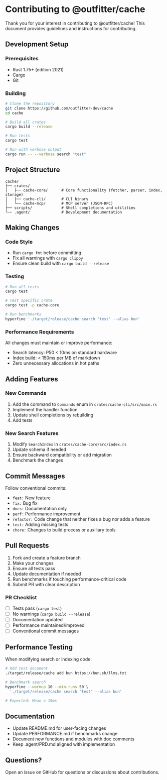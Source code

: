 # Contributing to @outfitter/cache

Thank you for your interest in contributing to @outfitter/cache! This document provides guidelines and instructions for contributing.

## Development Setup

### Prerequisites

- Rust 1.75+ (edition 2021)
- Cargo
- Git

### Building

```bash
# Clone the repository
git clone https://github.com/outfitter-dev/cache
cd cache

# Build all crates
cargo build --release

# Run tests
cargo test

# Run with verbose output
cargo run -- --verbose search "test"
```

## Project Structure

```
cache/
├── crates/
│   ├── cache-core/      # Core functionality (fetcher, parser, index, storage)
│   ├── cache-cli/       # CLI binary
│   └── cache-mcp/       # MCP server (JSON-RPC)
├── scripts/             # Shell completions and utilities
└── .agent/              # Development documentation
```

## Making Changes

### Code Style

- Run `cargo fmt` before committing
- Fix all warnings with `cargo clippy`
- Ensure clean build with `cargo build --release`

### Testing

```bash
# Run all tests
cargo test

# Test specific crate
cargo test -p cache-core

# Run benchmarks
hyperfine './target/release/cache search "test" --alias bun'
```

### Performance Requirements

All changes must maintain or improve performance:
- Search latency: P50 < 10ms on standard hardware
- Index build: < 150ms per MB of markdown
- Zero unnecessary allocations in hot paths

## Adding Features

### New Commands

1. Add the command to `Commands` enum in `crates/cache-cli/src/main.rs`
2. Implement the handler function
3. Update shell completions by rebuilding
4. Add tests

### New Search Features

1. Modify `SearchIndex` in `crates/cache-core/src/index.rs`
2. Update schema if needed
3. Ensure backward compatibility or add migration
4. Benchmark the changes

## Commit Messages

Follow conventional commits:
- `feat:` New feature
- `fix:` Bug fix
- `docs:` Documentation only
- `perf:` Performance improvement
- `refactor:` Code change that neither fixes a bug nor adds a feature
- `test:` Adding missing tests
- `chore:` Changes to build process or auxiliary tools

## Pull Requests

1. Fork and create a feature branch
2. Make your changes
3. Ensure all tests pass
4. Update documentation if needed
5. Run benchmarks if touching performance-critical code
6. Submit PR with clear description

### PR Checklist

- [ ] Tests pass (`cargo test`)
- [ ] No warnings (`cargo build --release`)
- [ ] Documentation updated
- [ ] Performance maintained/improved
- [ ] Conventional commit messages

## Performance Testing

When modifying search or indexing code:

```bash
# Add test document
./target/release/cache add bun https://bun.sh/llms.txt

# Benchmark search
hyperfine --warmup 10 --min-runs 50 \
  './target/release/cache search "test" --alias bun'

# Expected: Mean < 10ms
```

## Documentation

- Update README.md for user-facing changes
- Update PERFORMANCE.md if benchmarks change
- Document new functions and modules with doc comments
- Keep .agent/PRD.md aligned with implementation

## Questions?

Open an issue on GitHub for questions or discussions about contributions.